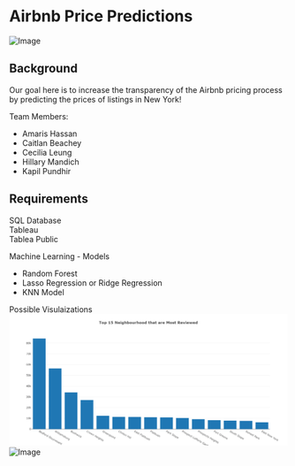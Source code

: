 # Airbnb Price Predictions

![Image](https://slack-imgs.com/?c=1&o1=ro&url=https%3A%2F%2Fwww.newyorkhotels.org%2F%2Fimg_new%2Ftop_banner2.png)

## Background

Our goal here is to increase the transparency of the Airbnb pricing process by predicting the prices of listings in New York!

Team Members:
* Amaris Hassan 
* Caitlan Beachey
* Cecilia Leung
* Hillary Mandich
* Kapil Pundhir

## Requirements

SQL Database<br>
Tableau<br>
Tablea Public<br>

Machine Learning - Models

* Random Forest
* Lasso Regression or Ridge Regression
* KNN Model

Possible Visulaizations <br>
![Image](https://github.com/kman4/AirbnbPredictions/blob/main/Images/Bar.png)
![Image](https://miro.medium.com/max/875/1*MY8XbKDVnCcHZ59Iq-1fuA.png)
